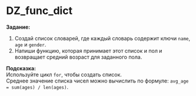 # DZ_func_dict

**Задание:**
1. Создай список словарей, где каждый словарь содержит ключи ```name```, ```age``` и ```gender```. 
2. Напиши функцию, которая принимает этот список и пол и возвращает средний возраст для заданного пола.

**Подсказка:**
<br/> Используйте цикл ```for```, чтобы создать список.
<br/> Среднее значение списка чисел можно вычислить по формуле: ```avg_age = sum(ages) / len(ages)```.

